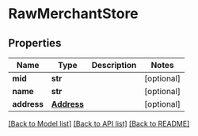 # RawMerchantStore

## Properties
Name | Type | Description | Notes
------------ | ------------- | ------------- | -------------
**mid** | **str** |  | [optional] 
**name** | **str** |  | [optional] 
**address** | [**Address**](Address.md) |  | [optional] 

[[Back to Model list]](../README.md#documentation-for-models) [[Back to API list]](../README.md#documentation-for-api-endpoints) [[Back to README]](../README.md)


